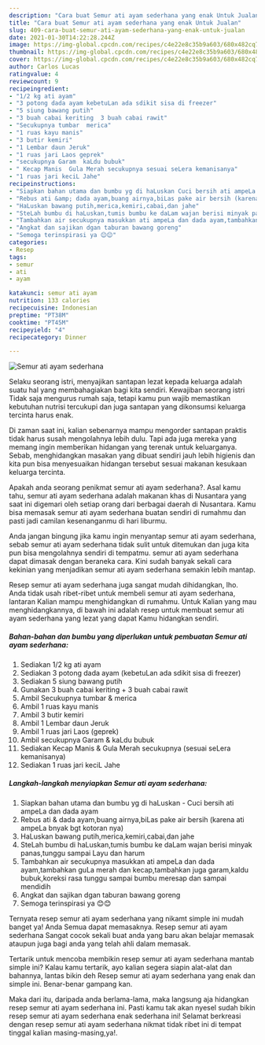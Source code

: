 ```yaml
---
description: "Cara buat Semur ati ayam sederhana yang enak Untuk Jualan"
title: "Cara buat Semur ati ayam sederhana yang enak Untuk Jualan"
slug: 409-cara-buat-semur-ati-ayam-sederhana-yang-enak-untuk-jualan
date: 2021-01-30T14:22:28.244Z
image: https://img-global.cpcdn.com/recipes/c4e22e8c35b9a603/680x482cq70/semur-ati-ayam-sederhana-foto-resep-utama.jpg
thumbnail: https://img-global.cpcdn.com/recipes/c4e22e8c35b9a603/680x482cq70/semur-ati-ayam-sederhana-foto-resep-utama.jpg
cover: https://img-global.cpcdn.com/recipes/c4e22e8c35b9a603/680x482cq70/semur-ati-ayam-sederhana-foto-resep-utama.jpg
author: Carlos Lucas
ratingvalue: 4
reviewcount: 9
recipeingredient:
- "1/2 kg ati ayam"
- "3 potong dada ayam kebetuLan ada sdikit sisa di freezer"
- "5 siung bawang putih"
- "3 buah cabai keriting  3 buah cabai rawit"
- "Secukupnya tumbar  merica"
- "1 ruas kayu manis"
- "3 butir kemiri"
- "1 Lembar daun Jeruk"
- "1 ruas jari Laos geprek"
- "secukupnya Garam  kaLdu bubuk"
- " Kecap Manis  Gula Merah secukupnya sesuai seLera kemanisanya"
- "1 ruas jari keciL Jahe"
recipeinstructions:
- "Siapkan bahan utama dan bumbu yg di haLuskan Cuci bersih ati ampeLa dan dada ayam"
- "Rebus ati &amp; dada ayam,buang airnya,biLas pake air bersih (karena ati ampeLa bnyak bgt kotoran nya)"
- "HaLuskan bawang putih,merica,kemiri,cabai,dan jahe"
- "SteLah bumbu di haLuskan,tumis bumbu ke daLam wajan berisi minyak panas,tunggu sampai Layu dan harum"
- "Tambahkan air secukupnya masukkan ati ampeLa dan dada ayam,tambahkan guLa merah dan kecap,tambahkan juga garam,kaldu bubuk,koreksi rasa tunggu sampai bumbu meresap dan sampai mendidih"
- "Angkat dan sajikan dgan taburan bawang goreng"
- "Semoga terinspirasi ya 😊😊"
categories:
- Resep
tags:
- semur
- ati
- ayam

katakunci: semur ati ayam 
nutrition: 133 calories
recipecuisine: Indonesian
preptime: "PT38M"
cooktime: "PT45M"
recipeyield: "4"
recipecategory: Dinner

---
```



![Semur ati ayam sederhana](https://img-global.cpcdn.com/recipes/c4e22e8c35b9a603/680x482cq70/semur-ati-ayam-sederhana-foto-resep-utama.jpg)

Selaku seorang istri, menyajikan santapan lezat kepada keluarga adalah suatu hal yang membahagiakan bagi kita sendiri. Kewajiban seorang istri Tidak saja mengurus rumah saja, tetapi kamu pun wajib memastikan kebutuhan nutrisi tercukupi dan juga santapan yang dikonsumsi keluarga tercinta harus enak.

Di zaman  saat ini, kalian sebenarnya mampu mengorder santapan praktis tidak harus susah mengolahnya lebih dulu. Tapi ada juga mereka yang memang ingin memberikan hidangan yang terenak untuk keluarganya. Sebab, menghidangkan masakan yang dibuat sendiri jauh lebih higienis dan kita pun bisa menyesuaikan hidangan tersebut sesuai makanan kesukaan keluarga tercinta. 



Apakah anda seorang penikmat semur ati ayam sederhana?. Asal kamu tahu, semur ati ayam sederhana adalah makanan khas di Nusantara yang saat ini digemari oleh setiap orang dari berbagai daerah di Nusantara. Kamu bisa memasak semur ati ayam sederhana buatan sendiri di rumahmu dan pasti jadi camilan kesenanganmu di hari liburmu.

Anda jangan bingung jika kamu ingin menyantap semur ati ayam sederhana, sebab semur ati ayam sederhana tidak sulit untuk ditemukan dan juga kita pun bisa mengolahnya sendiri di tempatmu. semur ati ayam sederhana dapat dimasak dengan beraneka cara. Kini sudah banyak sekali cara kekinian yang menjadikan semur ati ayam sederhana semakin lebih mantap.

Resep semur ati ayam sederhana juga sangat mudah dihidangkan, lho. Anda tidak usah ribet-ribet untuk membeli semur ati ayam sederhana, lantaran Kalian mampu menghidangkan di rumahmu. Untuk Kalian yang mau menghidangkannya, di bawah ini adalah resep untuk membuat semur ati ayam sederhana yang lezat yang dapat Kamu hidangkan sendiri.

<!--inarticleads1-->

##### Bahan-bahan dan bumbu yang diperlukan untuk pembuatan Semur ati ayam sederhana:

1. Sediakan 1/2 kg ati ayam
1. Sediakan 3 potong dada ayam (kebetuLan ada sdikit sisa di freezer)
1. Sediakan 5 siung bawang putih
1. Gunakan 3 buah cabai keriting + 3 buah cabai rawit
1. Ambil Secukupnya tumbar &amp; merica
1. Ambil 1 ruas kayu manis
1. Ambil 3 butir kemiri
1. Ambil 1 Lembar daun Jeruk
1. Ambil 1 ruas jari Laos (geprek)
1. Ambil secukupnya Garam &amp; kaLdu bubuk
1. Sediakan  Kecap Manis &amp; Gula Merah secukupnya (sesuai seLera kemanisanya)
1. Sediakan 1 ruas jari keciL Jahe




<!--inarticleads2-->

##### Langkah-langkah menyiapkan Semur ati ayam sederhana:

1. Siapkan bahan utama dan bumbu yg di haLuskan - Cuci bersih ati ampeLa dan dada ayam
1. Rebus ati &amp; dada ayam,buang airnya,biLas pake air bersih (karena ati ampeLa bnyak bgt kotoran nya)
1. HaLuskan bawang putih,merica,kemiri,cabai,dan jahe
1. SteLah bumbu di haLuskan,tumis bumbu ke daLam wajan berisi minyak panas,tunggu sampai Layu dan harum
1. Tambahkan air secukupnya masukkan ati ampeLa dan dada ayam,tambahkan guLa merah dan kecap,tambahkan juga garam,kaldu bubuk,koreksi rasa tunggu sampai bumbu meresap dan sampai mendidih
1. Angkat dan sajikan dgan taburan bawang goreng
1. Semoga terinspirasi ya 😊😊




Ternyata resep semur ati ayam sederhana yang nikamt simple ini mudah banget ya! Anda Semua dapat memasaknya. Resep semur ati ayam sederhana Sangat cocok sekali buat anda yang baru akan belajar memasak ataupun juga bagi anda yang telah ahli dalam memasak.

Tertarik untuk mencoba membikin resep semur ati ayam sederhana mantab simple ini? Kalau kamu tertarik, ayo kalian segera siapin alat-alat dan bahannya, lantas bikin deh Resep semur ati ayam sederhana yang enak dan simple ini. Benar-benar gampang kan. 

Maka dari itu, daripada anda berlama-lama, maka langsung aja hidangkan resep semur ati ayam sederhana ini. Pasti kamu tak akan nyesel sudah bikin resep semur ati ayam sederhana enak sederhana ini! Selamat berkreasi dengan resep semur ati ayam sederhana nikmat tidak ribet ini di tempat tinggal kalian masing-masing,ya!.

